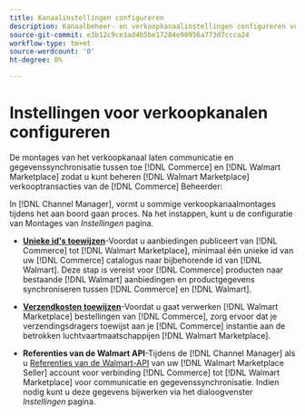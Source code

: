 ```yaml
---
title: Kanaalinstellingen configureren
description: Kanaalbeheer- en verkoopkanaalinstellingen configureren voor verificatie, de cataloguskenmerken en verzenddragers toewijzen die nodig zijn voor de coördinatie van verkoopactiviteiten tussen [!DNL Commerce] en de [!DNL Walmart Marketplace].
source-git-commit: e3b12c9ce1ad4b5be17284e98956a773d7ccca24
workflow-type: tm+mt
source-wordcount: '0'
ht-degree: 0%

---
```



# Instellingen voor verkoopkanalen configureren

De montages van het verkoopkanaal laten communicatie en gegevenssynchronisatie tussen toe [!DNL Commerce] en [!DNL Walmart Marketplace] zodat u kunt beheren [!DNL Walmart Marketplace] verkooptransacties van de [!DNL Commerce] Beheerder:

In [!DNL Channel Manager], vormt u sommige verkoopkanaalmontages tijdens het aan boord gaan proces. Na het instappen, kunt u de configuratie van Montages van *Instellingen* pagina.

* **[Unieke id&#39;s toewijzen](map-catalog-attributes.md)**-Voordat u aanbiedingen publiceert van [!DNL Commerce] tot [!DNL Walmart Marketplace], minimaal één unieke id van uw [!DNL Commerce] catalogus naar bijbehorende id van [!DNL Walmart]. Deze stap is vereist voor [!DNL Commerce] producten naar bestaande [!DNL Walmart] aanbiedingen en productgegevens synchroniseren tussen [!DNL Commerce] en [!DNL Walmart].

* **[Verzendkosten toewijzen](map-shipping-carriers.md)**-Voordat u gaat verwerken [!DNL Walmart Marketplace] bestellingen van [!DNL Commerce], zorg ervoor dat je verzendingsdragers toewijst aan je [!DNL Commerce] instantie aan de betrokken luchtvaartmaatschappijen [!DNL Walmart Marketplace].

* **Referenties van de Walmart API**-Tijdens de [!DNL Channel Manager] als u [Referenties van de Walmart-API](walmart-prerequisites.md#generate-a-walmart-marketplace-production-api-key) van uw [!DNL Walmart Marketplace Seller] account voor verbinding [!DNL Commerce] tot [!DNL Walmart Marketplace] voor communicatie en gegevenssynchronisatie. Indien nodig kunt u deze gegevens bijwerken via het dialoogvenster *Instellingen* pagina.
